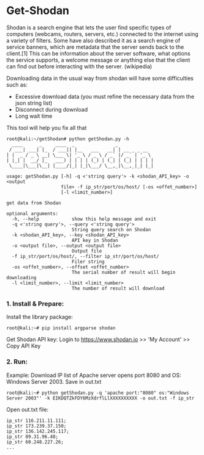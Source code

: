 # Get-Shodan

Shodan is a search engine that lets the user find specific types of computers (webcams, routers, servers, etc.) connected to the internet using a variety of filters. Some have also described it as a search engine of service banners, which are metadata that the server sends back to the client.[1] This can be information about the server software, what options the service supports, a welcome message or anything else that the client can find out before interacting with the server. (wikipedia)

Downloading data in the usual way from shodan will have some difficulties such as:
 - Excessive download data (you must refine the necessary data from the json string list)
 - Disconnect during download
 - Long wait time
 
This tool will help you fix all that

```
root@kali:~/getShodan# python getShodan.py -h
  ____      _     ____  _               _             
 / ___| ___| |_  / ___|| |__   ___   __| | __ _ _ __  
| |  _ / _ \ __| \___ \| '_ \ / _ \ / _` |/ _` | '_ \ 
| |_| |  __/ |_   ___) | | | | (_) | (_| | (_| | | | |
 \____|\___|\__| |____/|_| |_|\___/ \__,_|\__,_|_| |_|

usage: getShodan.py [-h] -q <'string query'> -k <shodan_API_key> -o <output
                    file> -f ip_str/port/os/host/ [-os <offet_number>]
                    [-l <limit_number>]

get data from Shodan

optional arguments:
  -h, --help            show this help message and exit
  -q <'string query'>, --query <'string query'>
                        String query search on Shodan
  -k <shodan_API_key>, --key <shodan_API_key>
                        API key in Shodan
  -o <output file>, --output <output file>
                        Output file
  -f ip_str/port/os/host/, --filter ip_str/port/os/host/
                        Filer string
  -os <offet_number>, --offset <offet_number>
                        The serial number of result will begin downloading
  -l <limit_number>, --limit <limit_number>
                        The number of result will download

```

### 1. Install & Prepare:
Install the library package:

```
root@kali:~# pip install argparse shodan
```

Get Shodan API key: Login to https://www.shodan.io >> 'My Account' >> Copy API Key

### 2. Run:
Example: Download IP list of Apache server opens port 8080 and OS: Windows Server 2003. Save in out.txt

```
root@kali:~# python getShodan.py -q 'apache port:"8080" os:"Windows Server 2003"' -k EIKDQTZkFDY6MzXdrflLlXXXXXXXXXX -o out.txt -f ip_str
```

Open out.txt file:
```
ip_str 116.211.11.111;
ip_str 173.239.37.150;
ip_str 136.142.245.117;
ip_str 89.31.96.48;
ip_str 60.248.227.26;
...
```
